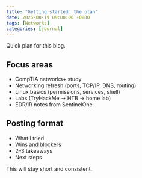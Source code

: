 ```yaml
---
title: "Getting started: the plan"
date: 2025-08-19 09:00:00 +0800
tags: [Networks]
categories: [journal]
---
```


Quick plan for this blog.

## Focus areas
- CompTIA networks+ study
- Networking refresh (ports, TCP/IP, DNS, routing)
- Linux basics (permissions, services, shell)
- Labs (TryHackMe → HTB → home lab)
- EDR/IR notes from SentinelOne

## Posting format
- What I tried
- Wins and blockers
- 2–3 takeaways
- Next steps

This will stay short and consistent.
